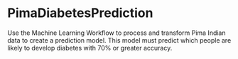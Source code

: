 # PimaDiabetesPrediction
Use the Machine Learning Workflow to process and transform Pima Indian data to create a prediction model. This model must predict which people are likely to develop diabetes with 70% or greater accuracy.
